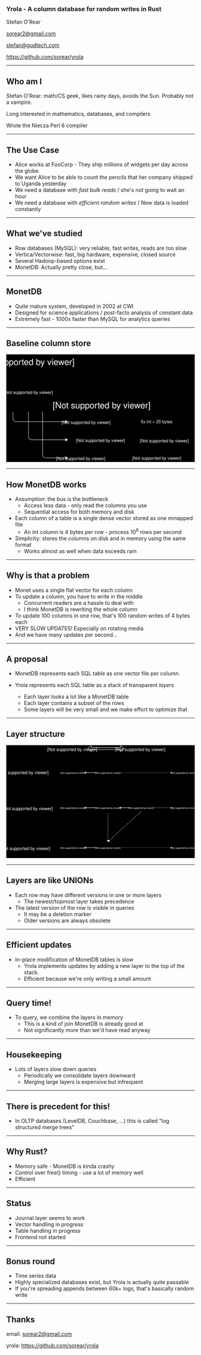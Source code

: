 ### Yrola - A column database for random writes in Rust

Stefan O'Rear

<sorear2@gmail.com>

<stefan@gudtech.com>

https://github.com/sorear/yrola

---

## Who am I

Stefan O'Rear: math/CS geek, likes rainy days, avoids the Sun.  Probably not a vampire.

Long interested in mathematics, databases, and compilers

Wrote the Niecza Perl 6 compiler

---

## The Use Case

* Alice works at FooCorp - They ship millions of widgets per day across the globe
* We want Alice to be able to count the pencils that her company shipped to Uganda yesterday
* We need a database with *fast bulk reads* / she's not going to wait an hour
* We need a database with *efficient random writes* / New data is loaded constantly

---

## What we've studied

* Row databases (MySQL): very reliable, fast writes, reads are too slow
* Vertica/Vectorwise: fast, big hardware, expensive, closed source
* Several Hadoop-based options exist
* MonetDB: Actually pretty close, but…

---

## MonetDB

* Quite mature system, developed in 2002 at CWI
* Designed for science applications / post-facto analysis of constant data
* Extremely fast - 1000x faster than MySQL for analytics queries

---

## Baseline column store

<img src="basic_columnstore.svg" style="-webkit-filter: invert(100%);">

---

## How MonetDB works

* Assumption: the bus is the bottleneck
  * Access less data - only read the columns you use
  * Sequential access for both memory and disk
* Each column of a table is a single dense vector stored as one mmapped file
  * An int column is 4 bytes per row - process 10<sup>9</sup> rows per second
* Simplicity: stores the columns on disk and in memory using the same format
  * Works almost as well when data exceeds ram

---

## Why is that a problem

* Monet uses a single flat vector for each column
* To update a column, you have to write in the middle
  * Concurrent readers are a hassle to deal with
  * I think MonetDB is rewriting the whole column
* To update 100 columns in one row, that's 100 random writes of 4 bytes each
* VERY SLOW UPDATES!  Especially on rotating media
* And we have many updates per second...

---

## A proposal

* MonetDB represents each SQL table as one vector file per column.

* Yrola represents each SQL table as a stack of transparent _layers_
  * Each layer looks a lot like a MonetDB table
  * Each layer contains a subset of the rows
  * Some layers will be very small and we make effort to optimize that

---

## Layer structure

<img src="yrola_layers.svg" style="-webkit-filter: invert(100%);">

---

## Layers are like UNIONs

* Each row may have different versions in one or more layers
    * The newest/topmost layer takes precedence
* The latest version of the row is visible in queries
    * It may be a deletion marker
    * Older versions are always obsolete

---

## Efficient updates

* In-place modification of MonetDB tables is slow
  * Yrola implements updates by adding a new layer to the top of the stack.
  * Efficient because we're only writing a small amount

---

## Query time!

* To query, we combine the layers in memory
  * This is a kind of join MonetDB is already good at
  * Not significantly more than we'd have read anyway

---

## Housekeeping

* Lots of layers slow down queries
  * Periodically we consolidate layers downward
  * Merging large layers is expensive but infrequent

---

## There is precedent for this!

* In OLTP databases (LevelDB, Couchbase, ...) this is called "log structured merge trees"

---

## Why Rust?

* Memory safe - MonetDB is kinda crashy
* Control over free() timing - use a lot of memory well
* Efficient

---

## Status

* Journal layer seems to work
* Vector handling in progress
* Table handling in progress
* Frontend not started

---

## Bonus round

* Time series data
* Highly specialized databases exist, but Yrola is actually quite passable
* If you're spreading appends between 60k+ logs, that's basically random write

---

## Thanks

email: sorear2@gmail.com

yrola: https://github.com/sorear/yrola
